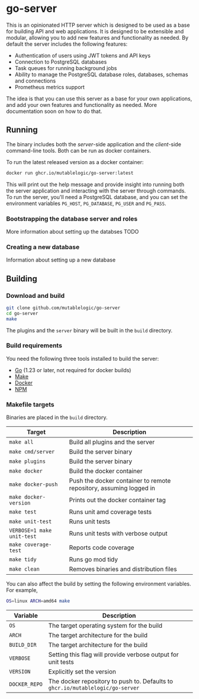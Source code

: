 # go-server

This is an opinionated HTTP server which is designed to be used as a base for building
API and web applications. It is designed to be extensible and modular, allowing you to add
new features and functionality as needed. By default the server includes the following
features:

* Authentication of users using JWT tokens and API keys
* Connection to PostgreSQL databases
* Task queues for running background jobs
* Ability to manage the PostgreSQL database roles, databases, schemas and connections
* Prometheus metrics support

The idea is that you can use this server as a base for your own applications, and add your own
features and functionality as needed. More documentation soon on how to do that.

## Running

The binary includes both the *server*-side application and the *client*-side
command-line tools. Both can be run as docker containers.

To run the latest released version as a docker container:

```bash
docker run ghcr.io/mutablelogic/go-server:latest
```

This will print out the help message and provide insight into running both the server application
and interacting with the server through commands. To run the server, you'll need a PostgreSQL
database, and you can set the environment variables `PG_HOST`, `PG_DATABASE`, `PG_USER` and `PG_PASS`.

### Bootstrapping the database server and roles

More information about setting up the databses TODO

### Creating a new database

Information about setting up a new database

## Building

### Download and build

```bash
git clone github.com/mutablelogic/go-server
cd go-server
make
```

The plugins and the `server` binary will be built in the `build` directory.

### Build requirements

You need the following three tools installed to build the server:

* [Go](https://golang.org/doc/install/source) (1.23 or later, not required for docker builds)
* [Make](https://www.gnu.org/software/make/)
* [Docker](https://docs.docker.com/get-docker/)
* [NPM](https://docs.npmjs.com/downloading-and-installing-node-js-and-npm)

### Makefile targets

Binaries are placed in the `build` directory.

| Target | Description |
|--------|-------------|
| `make all` | Build all plugins and the server |
| `make cmd/server` | Build the server binary |
| `make plugins` | Build the server binary |
| `make docker` | Build the docker container |
| `make docker-push` | Push the docker container to remote repository, assuming logged in |
| `make docker-version` | Prints out the docker container tag |
| `make test` | Runs unit amd coverage tests |
| `make unit-test` | Runs unit tests |
| `VERBOSE=1 make unit-test` | Runs unit tests with verbose output |
| `make coverage-test` | Reports code coverage |
| `make tidy` | Runs go mod tidy |
| `make clean` | Removes binaries and distribution files |

You can also affect the build by setting the following environment variables. For example,

```bash
OS=linux ARCH=amd64 make
```

| Variable | Description |
|----------|-------------|
| `OS` | The target operating system for the build |
| `ARCH` | The target architecture for the build |
| `BUILD_DIR` | The target architecture for the build |
| `VERBOSE` | Setting this flag will provide verbose output for unit tests |
| `VERSION` | Explicitly set the version |
| `DOCKER_REPO` | The docker repository to push to. Defaults to `ghcr.io/mutablelogic/go-server` |

